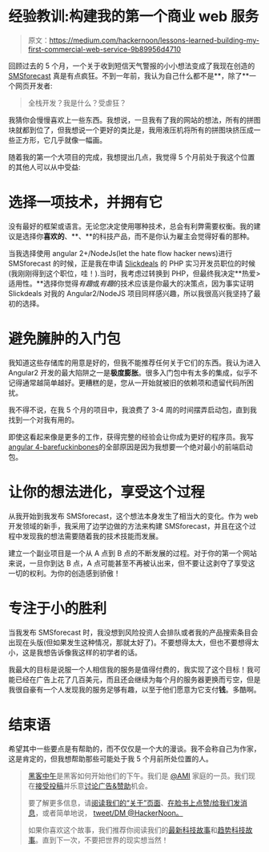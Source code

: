 # 经验教训:构建我的第一个商业 web 服务

> 原文：<https://medium.com/hackernoon/lessons-learned-building-my-first-commercial-web-service-9b89956d4710>

回顾过去的 5 个月，一个关于收到短信天气警报的小小想法变成了我现在创造的 [SMSforecast](https://www.smsforecast.com) 真是有点疯狂。不到一年前，我认为自己什么都不是**，除了**一个网页开发者:

> 全栈开发？我是什么？受虐狂？

我猜你会慢慢喜欢上一些东西。我想说，一旦我有了我的网站的想法，所有的拼图块就都到位了，但我想说一个更好的类比是，我用液压机将所有的拼图块挤压成一些正方形，它几乎就像一幅画。

随着我的第一个大项目的完成，我想提出几点，我觉得 5 个月前处于我这个位置的其他人可以从中受益:

# 选择一项技术，并拥有它

没有最好的框架或语言。无论您决定使用哪种技术，总会有利弊需要权衡。我的建议是选择你**喜欢的**、**、**的科技产品，而不是你认为雇主会觉得好看的那种。

当我选择使用 angular 2+/NodeJs(let the hate flow hacker news)进行 SMSforecast 的时候，正是我在申请 [Slickdeals](https://slickdeals.net/internships/) 的 PHP 实习开发员职位的时候(我刚刚得到这个职位，哇！).当时，我考虑过转换到 PHP，但最终我决定**热爱>适用性。**选择你觉得*有趣*或*有趣*的技术应该是你最大的决策点，因为事实证明 Slickdeals 对我的 Angular2/NodeJS 项目同样感兴趣，所以我很高兴我坚持了最初的选择。

# 避免臃肿的入门包

我知道这些存储库的用意是好的，但我不能推荐任何关于它们的东西。我认为进入 Angular2 开发的最大陷阱之一是**极度膨胀**。很多入门包中有太多的集成，似乎不记得通常越简单越好。更糟糕的是，您从一开始就被旧的依赖项和遗留代码所困扰。

我不得不说，在我 5 个月的项目中，我浪费了 3-4 周的时间摆弄启动包，直到我找到一个对我有用的。

即使这看起来像是更多的工作，获得完整的经验会让你成为更好的程序员。我写[angular 4-barefuckinbones](https://github.com/Syntaf/angular4-barefuckinbones)的全部原因是因为我想要一个绝对最小的前端启动包。

# 让你的想法进化，享受这个过程

从我开始到我发布 SMSforecast，这个想法本身发生了相当大的变化。作为 web 开发领域的新手，我采用了边学边做的方法来构建 SMSforecast，并且在这个过程中发现我的想法需要随着我的技术技能而发展。

建立一个副业项目是一个从 A 点到 B 点的不断发展的过程。对于你的第一个网站来说，一旦你到达 B 点，A 点可能甚至不再被认出来，但不要让这剥夺了享受这一切的权利。为你的创造感到骄傲！

# 专注于小的胜利

当我发布 SMSforecast 时，我没想到风险投资人会排队或者我的产品搜索条目会出现在头版(但如果发生这种情况，那就太好了)。不要想得太大，但也不要想得太小，这是我想告诉像我这样的初学者的话。

我最大的目标是说服一个人相信我的服务是值得付费的，我实现了这个目标！我可能已经在广告上花了几百美元，而且还会继续为每个月的服务器更换而亏空，但是我很自豪有一个人发现我的服务足够有趣，以至于他们愿意为它支付**钱**。多酷啊。

# 结束语

希望其中一些要点是有帮助的，而不仅仅是一个大的漫谈。我不会称自己为作家，这是肯定的，但我想帮助那些可能处于我 5 个月前所处位置的人。

> [黑客中午](http://bit.ly/Hackernoon)是黑客如何开始他们的下午。我们是 [@AMI](http://bit.ly/atAMIatAMI) 家庭的一员。我们现在[接受投稿](http://bit.ly/hackernoonsubmission)并乐意[讨论广告&赞助](mailto:partners@amipublications.com)机会。
> 
> 要了解更多信息，请[阅读我们的“关于”页面](https://goo.gl/4ofytp)、[在脸书上点赞/给我们发消息](http://bit.ly/HackernoonFB)，或者简单地说， [tweet/DM @HackerNoon。](https://goo.gl/k7XYbx)
> 
> 如果你喜欢这个故事，我们推荐你阅读我们的[最新科技故事](http://bit.ly/hackernoonlatestt)和[趋势科技故事](https://hackernoon.com/trending)。直到下一次，不要把世界的现实想当然！